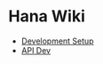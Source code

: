 # Hana Wiki

* [Development Setup](https://github.com/johnlee1/hana-wiki/blob/master/setup.md)
* [API Dev](https://github.com/johnlee1/hana-wiki/blob/master/api-dev.md)

